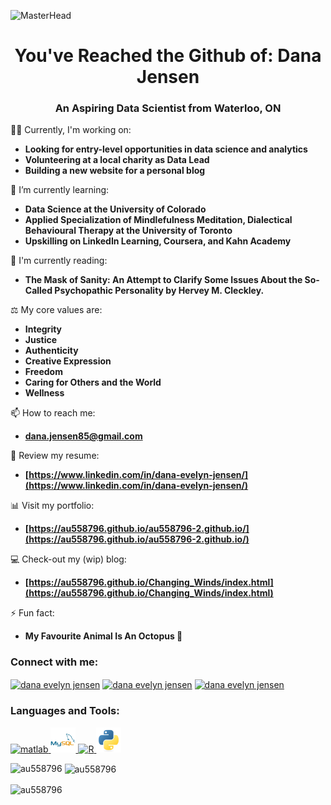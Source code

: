 ![MasterHead](https://external-content.duckduckgo.com/iu/?u=https%3A%2F%2Fstatistics-analytics.uark.edu%2F_resources%2Fimages%2Fstatistics-analytics-index.jpg&f=1&nofb=1)
<h1 align="center">You've Reached the Github of: Dana Jensen</h1>
<h3 align="center">An Aspiring Data Scientist from Waterloo, ON</h3>

👨‍💻 Currently, I'm working on: 
- **Looking for entry-level opportunities in data science and analytics**
- **Volunteering at a local charity as Data Lead**
- **Building a new website for a personal blog**

🌱 I’m currently learning: 
- **Data Science at the University of Colorado**
- **Applied Specialization of Mindlefulness Meditation, Dialectical Behavioural Therapy at the University of Toronto**
- **Upskilling on LinkedIn Learning, Coursera, and Kahn Academy** 

📖 I'm currently reading: 
- **The Mask of Sanity: An Attempt to Clarify Some Issues About the So-Called Psychopathic Personality by Hervey M. Cleckley.**  

⚖️ My core values are: 
- **Integrity**
- **Justice**
- **Authenticity**
- **Creative Expression**
- **Freedom**
- **Caring for Others and the World**
- **Wellness**

📫 How to reach me: 
- **dana.jensen85@gmail.com** 

📄 Review my resume: 
- **[https://www.linkedin.com/in/dana-evelyn-jensen/](https://www.linkedin.com/in/dana-evelyn-jensen/)**

📊 Visit my portfolio: 
- **[https://au558796.github.io/au558796-2.github.io/](https://au558796.github.io/au558796-2.github.io/)**

💻 Check-out my (wip) blog:
- **[https://au558796.github.io/Changing_Winds/index.html](https://au558796.github.io/Changing_Winds/index.html)**

⚡ Fun fact:
- **My Favourite Animal Is An Octopus 🐙**

<h3 align="left">Connect with me:</h3>
<p align="left">
<a href="https://linkedin.com/in/dana evelyn jensen" target="blank"><img align="center" src="https://raw.githubusercontent.com/rahuldkjain/github-profile-readme-generator/master/src/images/icons/Social/linked-in-alt.svg" alt="dana evelyn jensen" height="30" width="40" /></a>
<a href="https://workplace.slack.com/team/U03GVBGD42U" target="blank"><img align="center" src="https://cdn.freebiesupply.com/logos/large/2x/slack-logo-icon.png" alt="dana evelyn jensen" height="30" width="40" /></a>
<a href="https://discordapp.com/users/D%C3%A6n%C3%A0#6045" target="blank"><img align="center" src="https://raw.githubusercontent.com/rahuldkjain/github-profile-readme-generator/master/src/images/icons/Social/discord.svg" alt="dana evelyn jensen" height="30" width="40" /></a>
</p>

<h3 align="left">Languages and Tools:</h3>
<p align="left"> <a href="https://www.mathworks.com/" target="_blank" rel="noreferrer"> <img src="https://upload.wikimedia.org/wikipedia/commons/2/21/Matlab_Logo.png" alt="matlab" width="40" height="40"/> </a> <a href="https://www.mysql.com/" target="_blank" rel="noreferrer"> <img src="https://raw.githubusercontent.com/devicons/devicon/master/icons/mysql/mysql-original-wordmark.svg" alt="mysql" width="40" height="40"/> <img src="https://www.rstudio.com/wp-content/uploads/2014/06/RStudio-Ball.png" alt="R" width="40" height="40"/> </a> <a href="https://www.python.org" target="_blank" rel="noreferrer"> <img src="https://raw.githubusercontent.com/devicons/devicon/master/icons/python/python-original.svg" alt="python" width="40" height="40"/> </a> </p>

<p><img align="left" src="https://github-readme-stats.vercel.app/api/top-langs?username=au558796&show_icons=true&locale=en&layout=compact&theme=tokyonight" alt="au558796" /></p>

<p>&nbsp;<img align="center" src="https://github-readme-stats.vercel.app/api?username=au558796&show_icons=true&locale=en&theme=tokyonight" alt="au558796" /></p>

<p><img align="center" src="https://github-readme-streak-stats.herokuapp.com/?user=au558796&&theme=tokyonight" alt="au558796" /></p>

